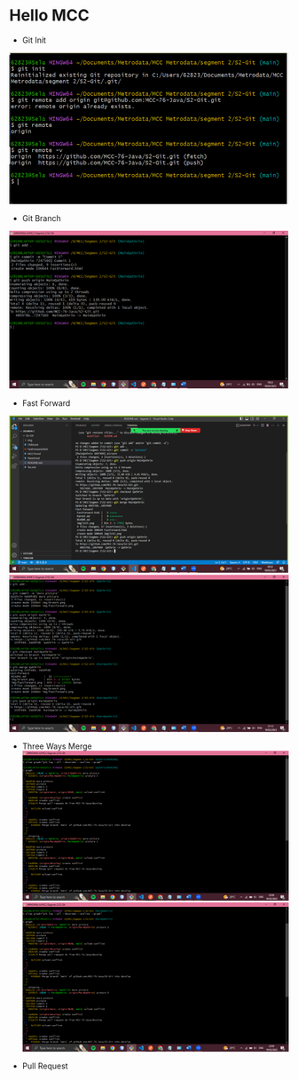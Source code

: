 # Hello MCC 

- Git Init

![image](img/init.png)

- Git Branch

![image](img/branch.png)

- Fast Forward

![image](img/fastforward.png)
![image](img/fastforward2.png)

- Three Ways Merge
![image](img/twm.png)
![image](img/twm2.png)

- Pull Request


